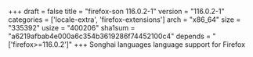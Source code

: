 +++
draft = false
title = "firefox-son 116.0.2-1"
version = "116.0.2-1"
categories = ['locale-extra', 'firefox-extensions']
arch = "x86_64"
size = "335392"
usize = "400206"
sha1sum = "a6219afbab4e000a6c354b3619286f74452100c4"
depends = "['firefox>=116.0.2']"
+++
Songhai languages language support for Firefox